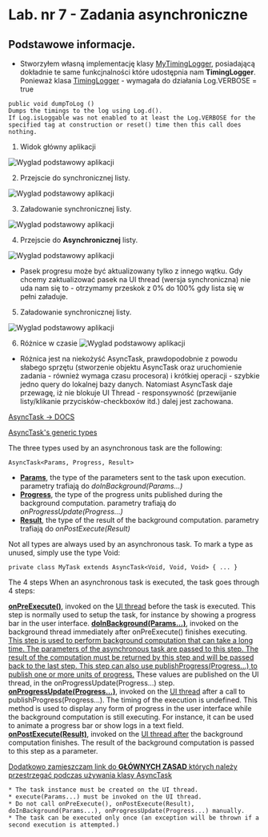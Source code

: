# Lab. nr 7 - Zadania asynchroniczne

## Podstawowe informacje.
* Stworzyłem własną implementację klasy [MyTimingLogger](app/src/main/java/com/example/asynctask/MyTimingLogger.kt), posiadającą dokładnie te same funkcjnalności które udostępnia nam <b>TimingLogger</b>.
Ponieważ klasa [TimingLogger](https://developer.android.com/reference/android/util/TimingLogger) - wymagała do działania Log.VERBOSE = true
```
public void dumpToLog ()
Dumps the timings to the log using Log.d().
If Log.isLoggable was not enabled to at least the Log.VERBOSE for the specified tag at construction or reset() time then this call does nothing.
```


1. Widok główny aplikacji

![Wyglad podstawowy aplikacji](screens/menu.png)

2. Przejscie do synchronicznej listy.

![Wyglad podstawowy aplikacji](screens/normal_non_loaded.png)

3. Załadowanie synchronicznej listy.

![Wyglad podstawowy aplikacji](screens/sync_time.png)


4. Przejscie do <b>Asynchronicznej</b> listy.

![Wyglad podstawowy aplikacji](screens/async_load.png)
* Pasek progresu może być aktualizowany tylko z innego wątku.
Gdy chcemy zaktualizować pasek na UI thread (wersja synchroniczna) nie uda nam się to - otrzymamy przeskok z 0% do 100% gdy lista się w pełni załaduje.

5. Załadowanie synchronicznej listy.

![Wyglad podstawowy aplikacji](screens/async_time.png)


6. Różnice w czasie
![Wyglad podstawowy aplikacji](screens/compare_times.png)
- Różnica jest na niekożyść AsyncTask, prawdopodobnie z powodu słabego sprzętu (stworzenie objektu AsyncTask oraz uruchomienie zadania - również wymaga czasu procesora) i krótkiej operacji - szybkie jedno query do lokalnej bazy danych. Natomiast AsyncTask daje przewagę, iż nie blokuje UI Thread - responsywność (przewijanie listy/klikanie przycisków-checkboxów itd.) dalej jest zachowana.



[AsyncTask -> DOCS](https://developer.android.com/reference/android/os/AsyncTask)


[AsyncTask's generic types](https://developer.android.com/reference/android/os/AsyncTask#asynctasks-generic-types)

The three types used by an asynchronous task are the following:

```
AsyncTask<Params, Progress, Result>
```

* <b><u>Params</u></b>, the type of the parameters sent to the task upon execution.
parametry trafiają do <i>doInBackground(Params...)</i>
* <b><u>Progress</u></b>, the type of the progress units published during the background computation.
parametry trafiają do <i>onProgressUpdate(Progress...)</i>
* <b><u>Result</u></b>, the type of the result of the background computation.
parametry trafiają do <i>onPostExecute(Result)</i>

Not all types are always used by an asynchronous task. To mark a type as unused, simply use the type Void:

```
private class MyTask extends AsyncTask<Void, Void, Void> { ... }
```

The 4 steps
When an asynchronous task is executed, the task goes through 4 steps:

<b><u>onPreExecute()</u></b>,  invoked on the <u> UI thread</u> before the task is executed. This step is normally used to setup the task, for instance by showing a progress bar in the user interface.
<b><u>doInBackground(Params...)</u></b>, invoked on the background thread immediately after onPreExecute() finishes executing. <u>This step is used to perform background computation that can take a long time. The parameters of the asynchronous task are passed to this step. The result of the computation must be returned by this step and will be passed back to the last step. This step can also use publishProgress(Progress...) to publish one or more units of progress.</u> These values are published on the UI thread, in the onProgressUpdate(Progress...) step.
<b><u>onProgressUpdate(Progress...)</u></b>, invoked on the <u>UI thread</u> after a call to publishProgress(Progress...). The timing of the execution is undefined. This method is used to display any form of progress in the user interface while the background computation is still executing. For instance, it can be used to animate a progress bar or show logs in a text field.
<b><u>onPostExecute(Result)</u></b>, invoked on the <u>UI thread after</u> the background computation finishes. The result of the background computation is passed to this step as a parameter.

[Dodatkowo zamieszczam link do <b>GŁÓWNYCH ZASAD</b> których należy przestrzegać podczas używania  klasy AsyncTask](https://developer.android.com/reference/android/os/AsyncTask#threading-rules)
```
* The task instance must be created on the UI thread.
* execute(Params...) must be invoked on the UI thread.
* Do not call onPreExecute(), onPostExecute(Result), doInBackground(Params...), onProgressUpdate(Progress...) manually.
* The task can be executed only once (an exception will be thrown if a second execution is attempted.)
```


